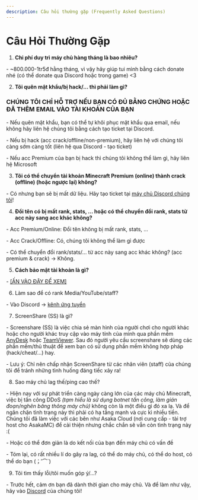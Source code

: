 ```yaml
---
description: Câu hỏi thường gặp (Frequently Asked Questions)
---
```


# Câu Hỏi Thường Gặp



1. **Chi phí duy trì máy chủ hàng tháng là bao nhiêu?**

\- \~800.000-1tr5đ hằng tháng, vì vậy hãy giúp tui mình bằng cách donate nhé (có thể donate qua Discord hoặc trong game) <3

2. **Tôi quên mật khẩu/bị hack/... thì phải làm gì?**

### **CHÚNG TÔI CHỈ HỖ TRỢ NẾU BẠN CÓ ĐỦ BẰNG CHỨNG HOẶC ĐÃ THÊM EMAIL VÀO TÀI KHOẢN CỦA BẠN**

\- Nếu quên mật khẩu, bạn có thể tự khôi phục mật khẩu qua email, nếu không hãy liên hệ chúng tôi bằng cách tạo ticket tại Discord.

\- Nếu bị hack (acc crack/offline/non-premium), hãy liên hệ với chúng tôi càng sớm càng tốt (liên hệ qua Discord - tạo ticket)

\- Nếu acc Premium của bạn bị hack thì chúng tôi không thể làm gì, hãy liên hệ Microsoft

3. **Tôi có thể chuyển tài khoản Minecraft Premium (online) thành crack (offline) (hoặc ngược lại) không?**

\- Có nhưng bạn sẽ bị mất dữ liệu. Hãy tạo ticket tại [máy chủ Discord chúng tôi](../)!

4. **Đổi tên có bị mất rank, stats, ... hoặc có thể chuyển đổi rank, stats từ acc này sang acc khác không?**

\- Acc Premium/Online: Đổi tên không bị mất rank, stats, ...

\- Acc Crack/Offline: Có, chúng tôi không thể làm gì được

\- Có thể chuyển đổi rank/stats/... từ acc này sang acc khác không? (acc premium & crack) -> Không.

5. **Cách bảo mật tài khoản là gì?**

\- [\[ẤN VÀO ĐÂY ĐỂ XEM\]](../huong-dan/cach-bao-mat-tai-khoan.md)

6. Làm sao để có rank Media/YouTube/staff?

&#x20;\- Vào Discord -> [kênh ứng tuyển](https://discord.com/channels/1088034258574127174/1267366520871194634)

7. ScreenShare (SS) là gì?

\- Screenshare (SS) là việc chia sẻ màn hình của người chơi cho người khác hoặc cho người khác truy cập vào máy tính của mình qua phần mềm [AnyDesk](https://anydesk.com/) hoặc [TeamViewer](https://www.teamviewer.com/vi/download/windows/). Sau đó người yêu cầu screenshare sẽ dùng các phần mềm/thủ thuật để xem bạn có sử dụng phần mềm không hợp pháp (hack/cheat/...) hay.

\- Lưu ý: Chỉ nên chấp nhận ScreenShare từ các nhân viên (staff) của chúng tôi để tránh những tình huống đáng tiếc xảy ra!

8. Sao máy chủ lag thế/ping cao thế?

\- Hiện nay với sự phát triển càng ngày càng lớn của các máy chủ Minecraft, việc bị tấn công DDoS _(tạm hiểu là sử dụng botnet tấn công, làm gián đoạn/nghẽn băng thông máy chủ)_  không còn là một điều gì đó xa lạ. Và để ngăn chặn tình trạng này thì phải có hạ tầng mạnh và cực kì nhiều tiền. Chúng tôi đã làm việc với các bên như Asaka Cloud (nơi cung cấp - tài trợ host cho AsakaMC) để cải thiện nhưng chắc chắn sẽ vẫn còn tình trạng này :(

\- Hoặc có thể đơn giản là do kết nối của bạn đến máy chủ có vấn đề

\- Tóm lại, có rất nhiều lí do gây ra lag, có thể do máy chủ, có thể do host, có thể do bạn (；′⌒\`)&#x20;

9. Tôi tìm thấy lỗi/tôi muốn góp ý/...?

\- Trước hết, cảm ơn bạn đã dành thời gian cho máy chủ. Và để làm như vậy, hãy vào [Discord](https://discord.asakamc.xyz) của chúng tôi!

